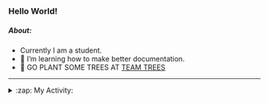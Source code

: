 ### Hello World!

##### About:
- Currently I am a student.
- 🌱 I’m learning how to make better documentation.
- 🌱 GO PLANT SOME TREES AT [TEAM TREES](https://teamtrees.org/)

---
<details>
  <summary>:zap: My Activity:</summary>
  
<!--START_SECTION:waka-->
![Code Time](http://img.shields.io/badge/Code%20Time-1%2C006%20hrs%2015%20mins-blue)

**I'm a Night 🦉** 

```text
🌞 Morning    94 commits     ███░░░░░░░░░░░░░░░░░░░░░░   13.49% 
🌆 Daytime    153 commits    █████░░░░░░░░░░░░░░░░░░░░   21.95% 
🌃 Evening    216 commits    ███████░░░░░░░░░░░░░░░░░░   30.99% 
🌙 Night      234 commits    ████████░░░░░░░░░░░░░░░░░   33.57%

```
📅 **I'm Most Productive on Tuesday** 

```text
Monday       105 commits    ███░░░░░░░░░░░░░░░░░░░░░░   15.06% 
Tuesday      133 commits    ████░░░░░░░░░░░░░░░░░░░░░   19.08% 
Wednesday    78 commits     ██░░░░░░░░░░░░░░░░░░░░░░░   11.19% 
Thursday     100 commits    ███░░░░░░░░░░░░░░░░░░░░░░   14.35% 
Friday       97 commits     ███░░░░░░░░░░░░░░░░░░░░░░   13.92% 
Saturday     76 commits     ██░░░░░░░░░░░░░░░░░░░░░░░   10.9% 
Sunday       108 commits    ███░░░░░░░░░░░░░░░░░░░░░░   15.49%

```


📊 **This Week I Spent My Time On** 

```text
🔥 Editors: 
VS Code                  9 hrs 12 mins       █████████████████████████   100.0%

🐱‍💻 Projects: 
CSF22                    4 hrs 50 mins       █████████████░░░░░░░░░░░░   52.54% 
praise-demo              2 hrs 41 mins       ███████░░░░░░░░░░░░░░░░░░   29.18% 
file-utils               1 hr 41 mins        ████░░░░░░░░░░░░░░░░░░░░░   18.28%

```


 Last Updated on 20/01/2023 03:06:04 UTC
<!--END_SECTION:waka-->
</details>
